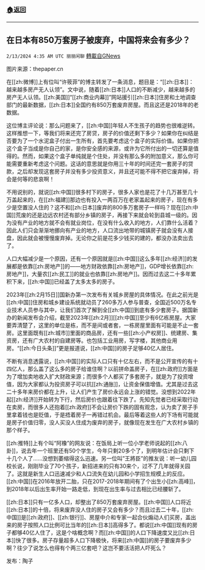 ###  [:house:返回](README.md)
---


## 在日本有850万套房子被废弃，中国将来会有多少？
`2/13/2024 4:35 AM UTC 丽丽闲聊` [轉載自GNews](https://gnews.org/articles/2301869)

图片来源：thepaper.cn

在[[zh:微博]]上有位叫“许筱菲”的博主转发了一条消息，题目是：“[[zh:日本]]：越来越多房产无人认领”。文中说，随着[[zh:日本]]人口的不断减少，越来越多的房产无人认领。[[zh:美国]]“[[zh:商业内幕]]”网站援引[[zh:日本]]住房和土地调查部门的最新数据，[[zh:日本]]全国约有850万套废弃房屋。而且这还是2018年的老数据。

这位博主评论说：那么问题来了，[[zh:中国]]年轻人不生孩子的趋势也很难逆转。这样推想一下，等我们将来还完了房贷，房子的价值还剩下多少？如果你在纠结是否要为了一个水泥盒子付出一生所有，首先要考虑这个盒子的实际价值。如果你把这个盒子当成是你自己的家，是你安全感的来源，或许为它所付出的一切还算是值得的。然而，如果这个盒子单纯就是个住处，并没有那么多的附加意义，那么你可能需要重新考虑这个问题。这话的意思就是你用三十年的时间还完一套房子的贷款，之后却发现这套房子并没有多少投资意义，并且还可能不得不把它废弃掉，将会是何等的悲哀啊！

不用说别的，就说[[zh:中国]]很多村下的房子，很多人家也是花了十几万甚至几十万盖起来的，在[[zh:福建]]那边也有投入一两百万在老家盖起来的房子，现在有多少是空置没人住的？这不和[[zh:日本]]废弃的800多万套房子一样吗？现在[[zh:中国]]荒废的还是边远农村还有部分乡镇的房子，再接下来就会轮到县城一级的。因为没有产业的地方就不会有就业岗位，在没有什么收入的地方，人们靠什么活着？因此人们只会渐渐地挪向有产业的地方，人口流出地带的城镇房子就会没有人接盘，因此就会被慢慢废弃掉。无论你之前是花多少钱买的建的，都没办法卖出去了。

人口大幅减少是一个原因，还有一个原因就是[[zh:中国]]这么多年[[zh:经济]]的发展都是依靠[[zh:房地产]]的——地方财政依靠[[zh:房地产]]，GDP增长依靠[[zh:房地产]]，大量农[[zh:民工]]的就业也依靠[[zh:房地产]]。因而过去这二十多年累积下来，[[zh:中国]]已经盖了太多太多的房子。

2023年[[zh:2月15日]]国新办第一次发布有关城乡房屋的具体情况。在此之前光是[[zh:中国]]住房和城乡建设系统就动员了260多万人参与普查，全国近500万名专业技术人员参与其中，让我们首次了解到全[[zh:中国]]到底有多少套房子。据国新办的新闻发布会介绍，截至2023年[[zh:2月]][[zh:中国]]至少有6亿栋房屋。大家要弄清楚了，这里的单位是栋，而不是间或者套，一栋房屋里面有可能是不止一套房。这里面既有[[zh:城市]]里面的商品房，还有一些[[zh:小产权房]]、统建房、集资房，还有广大农村的自建房等。也包括工业用房，写字楼，其他商业用房。“[[zh:今日头条]]”更是报道说，[[zh:中国]]的房子足够40亿人居住。

不断有消息透露说，[[zh:中国]]的实际人口只有十亿左右，而不是公开宣传的有十四亿人，那么盖了这么多的房子给谁住啊？以前拼命盖房子，在[[zh:政府]]方面是为了增加卖地收入扩大财政来源；而很多个人都买了多套房子，就是为了投资增值，因为大家都认为投资房子可以抗[[zh:通胀]]，让资金保值增值。尤其是过去这二十多年来房价都在上升，让人们产生了房价永远会上涨的错觉。没想到2022年起[[zh:经济]]开始转为下行，然后房价也跟着往下跌了。先知先觉者已经采取行动在卖房，而很多人还抱着[[zh:政府]]不会让房价下跌的固有观念，认为卖了房子手里拿着钱也是贬值，于是捂着房子一再错过机会。最后等着这些人的下场有可能就是房子价值归零，没人买没人住成为废弃的房子，就像现在发生在广大农村乡镇的那个样子。

[[zh:推特]]上有个叫“阿橡”的网友说：在饭局上听一位小学老师说起的[[zh:八卦]]，说去年一个班里还有50个学生，今年只剩20多个了，到明年估计会只剩下十几个人了......没想到萎缩得这么迅速。另一位叫”王將臣”的推友说：听一幼儿园校长说，刚刚毕业了70个孩子，新招进来的只有30来个，过不了几年就得关园了。这就是新生人口迅速减少和人口流失在幼儿园和小学招生规模上的反应。[[zh:中国]]在2016年放开二胎，只在2017-2018年期间有了个出生小[[zh:高峰]]，到2018年以后出生率开始一路走低，到现在出生率与过去相比已经腰斩了。

[[zh:日本]]只有一亿多人口，却整出了850万套废弃房屋。[[zh:中国]]人口将近[[zh:日本]]的十倍，将来废弃没人住的房子又会有多少？而且过去二十年，[[zh:中国]]是[[zh:政府]]、[[zh:银行]]、房屋中介和专家一起合伙煽动人们买房，盖出来的房子按照人口比例可比当年的[[zh:日本]]高得多了。都说[[zh:中国]]现有的房子都够40亿人住了，这是个啥概念啊？而[[zh:中国]]的人口下降速度又比[[zh:日本]]快了很多。房子存量超多人口下降极快，将来[[zh:中国]]的房子要废弃多少啊？往少了说怎么也得有个两三亿套吧？这岂不要活活把人吓死么？

发布：陶子
